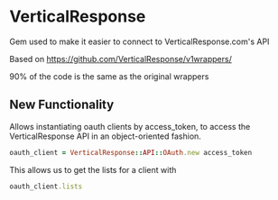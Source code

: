 VerticalResponse
================

Gem used to make it easier to connect to VerticalResponse.com's API

Based on https://github.com/VerticalResponse/v1wrappers/

90% of the code is the same as the original wrappers

New Functionality
-----------------

Allows instantiating oauth clients by access_token, to access the VerticalResponse API in an object-oriented fashion.

```ruby
oauth_client = VerticalResponse::API::OAuth.new access_token
```

This allows us to get the lists for a client with
```ruby
oauth_client.lists
```

